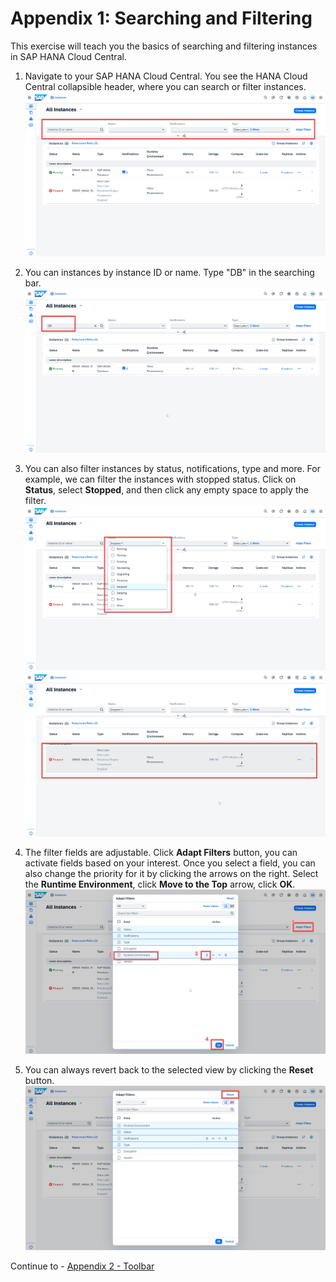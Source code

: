 # Appendix 1: Searching and Filtering

This exercise will teach you the basics of searching and filtering instances in SAP HANA Cloud Central.

1. Navigate to your SAP HANA Cloud Central. You see the HANA Cloud Central collapsible header, where you can search or filter instances.
    <kbd>
    ![](./images/1.png)
    </kbd>

2. You can instances by instance ID or name. Type "DB" in the searching bar.
    <kbd>
    ![](./images/2.png)
    </kbd>

3. You can also filter instances by status, notifications, type and more. For example, we can filter the instances with stopped status. Click on **Status**, select **Stopped**, and then click any empty space to apply the filter. 
    <kbd>
    ![](./images/3.png)
    </kbd>
    <kbd>
    ![](./images/4.png)
    </kbd>

4. The filter fields are adjustable. Click **Adapt Filters** button, you can activate fields based on your interest. Once you select a field, you can also change the priority for it by clicking the arrows on the right. Select the **Runtime Environment**, click **Move to the Top** arrow, click **OK**.
    <kbd>
    ![](./images/5.png)
    </kbd>

5. You can always revert back to the selected view by clicking the **Reset** button.
    <kbd>
    ![](./images/6.png)
    </kbd>


Continue to - [Appendix 2 - Toolbar](../appendix2-Toolbar/README.md)
